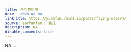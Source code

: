 ```yaml
---
title: 今年的年味
date: '2025-02-04'
linkTitle: https://yuanfan.rbind.io/posts/flying-water4/
source: earfanfan | 袁凡
description: NA ...
disable_comments: true
---
```

NA ...